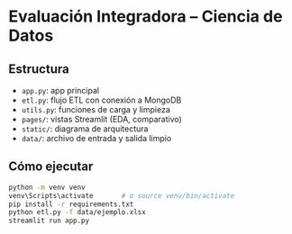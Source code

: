 # Evaluación Integradora – Ciencia de Datos

## Estructura

- `app.py`: app principal
- `etl.py`: flujo ETL con conexión a MongoDB
- `utils.py`: funciones de carga y limpieza
- `pages/`: vistas Streamlit (EDA, comparativo)
- `static/`: diagrama de arquitectura
- `data/`: archivo de entrada y salida limpio

## Cómo ejecutar

```bash
python -m venv venv
venv\Scripts\activate       # o source venv/bin/activate
pip install -r requirements.txt
python etl.py -f data/ejemplo.xlsx
streamlit run app.py
